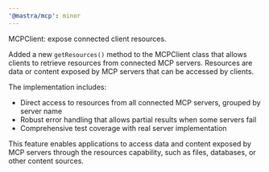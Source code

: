 ```yaml
---
'@mastra/mcp': minor
---
```


MCPClient: expose connected client resources.

Added a new `getResources()` method to the MCPClient class that allows clients to retrieve resources from connected MCP servers. Resources are data or content exposed by MCP servers that can be accessed by clients.

The implementation includes:
- Direct access to resources from all connected MCP servers, grouped by server name
- Robust error handling that allows partial results when some servers fail
- Comprehensive test coverage with real server implementation

This feature enables applications to access data and content exposed by MCP servers through the resources capability, such as files, databases, or other content sources.
